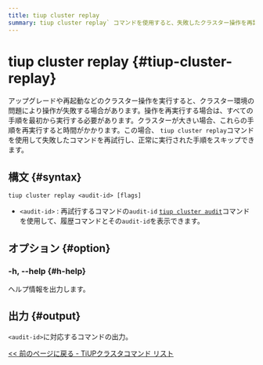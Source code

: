 ```yaml
---
title: tiup cluster replay
summary: tiup cluster replay` コマンドを使用すると、失敗したクラスター操作を再試行し、正常に実行された手順をスキップできます。 `tiup cluster replay <audit-id>` を使用して、指定された監査 ID でコマンドを再試行します。 ` tiup cluster audit ` コマンドで監査 ID をビュー。 出力は、指定された監査 ID の結果です。
---
```


# tiup cluster replay {#tiup-cluster-replay}

アップグレードや再起動などのクラスター操作を実行すると、クラスター環境の問題により操作が失敗する場合があります。操作を再実行する場合は、すべての手順を最初から実行する必要があります。クラスターが大きい場合、これらの手順を再実行すると時間がかかります。この場合、 `tiup cluster replay`コマンドを使用して失敗したコマンドを再試行し、正常に実行された手順をスキップできます。

## 構文 {#syntax}

```shell
tiup cluster replay <audit-id> [flags]
```

-   `<audit-id>` : 再試行するコマンドの`audit-id` [`tiup cluster audit`](/tiup/tiup-component-cluster-audit.md)コマンドを使用して、履歴コマンドとその`audit-id`を表示できます。

## オプション {#option}

### -h, --help {#h-help}

ヘルプ情報を出力します。

## 出力 {#output}

`<audit-id>`に対応するコマンドの出力。

[&lt;&lt; 前のページに戻る - TiUPクラスタコマンド リスト](/tiup/tiup-component-cluster.md#command-list)
